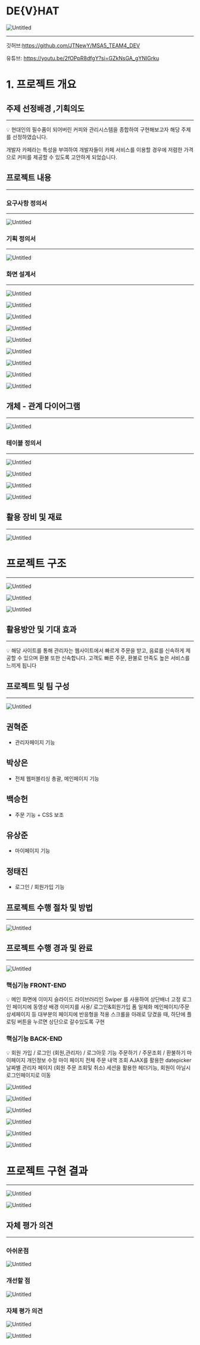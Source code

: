 # **DE{V}HAT**

![Untitled](https://prod-files-secure.s3.us-west-2.amazonaws.com/30b50e45-282f-448e-80ea-1737eee7c37c/02043811-978d-4d76-8e18-c7df7f9030c0/Untitled.png)

---

깃허브:https://github.com/JTNewY/MSA5_TEAM4_DEV

유튜브: https://youtu.be/2fOPpR8dfgY?si=GZkNsGA_gYNIGrku

# 1. 프로젝트 개요

## 주제 선정배경 ,기획의도

---

<aside>
💡 현대인의 필수품이 되어버린 커피와 관리시스템을 종합하여 구현해보고자 해당 주제를 선정하였습니다.

개발자 카페라는 특성을 부여하여 개발자들이 카페 서비스를 이용할 경우에 저렴한 가격으로 커피를 제공할 수 있도록 고안하게 되었습니다.

</aside>

## 프로젝트 내용

---

### 요구사항 정의서

---

![Untitled](https://prod-files-secure.s3.us-west-2.amazonaws.com/30b50e45-282f-448e-80ea-1737eee7c37c/9f847943-1d13-4031-9eee-6c50bccc44f8/Untitled.png)

### 기획 정의서

---

![Untitled](https://prod-files-secure.s3.us-west-2.amazonaws.com/30b50e45-282f-448e-80ea-1737eee7c37c/91d208c4-17a5-4390-b6cb-b39839d52830/Untitled.png)

### 화면 설계서

---

![Untitled](https://prod-files-secure.s3.us-west-2.amazonaws.com/30b50e45-282f-448e-80ea-1737eee7c37c/7ba6381a-7d5b-435e-b46a-c433cab1fda5/Untitled.png)

![Untitled](https://prod-files-secure.s3.us-west-2.amazonaws.com/30b50e45-282f-448e-80ea-1737eee7c37c/9ce2a344-8d33-4b2d-b3cc-de716a75cfb5/Untitled.png)

![Untitled](https://prod-files-secure.s3.us-west-2.amazonaws.com/30b50e45-282f-448e-80ea-1737eee7c37c/7a0fb68b-b2d5-4191-831b-d1779f13c2ff/Untitled.png)

![Untitled](https://prod-files-secure.s3.us-west-2.amazonaws.com/30b50e45-282f-448e-80ea-1737eee7c37c/aefbad9b-53cb-43a9-a494-44f3f53beaab/Untitled.png)

![Untitled](https://prod-files-secure.s3.us-west-2.amazonaws.com/30b50e45-282f-448e-80ea-1737eee7c37c/82ef53b4-ba1d-46fe-964f-e322cc218e91/Untitled.png)

![Untitled](https://prod-files-secure.s3.us-west-2.amazonaws.com/30b50e45-282f-448e-80ea-1737eee7c37c/a27d27cd-23e2-4ef2-a0ef-c30114067e76/Untitled.png)

![Untitled](https://prod-files-secure.s3.us-west-2.amazonaws.com/30b50e45-282f-448e-80ea-1737eee7c37c/277c21b2-4034-4faa-8996-7c9ae39657ae/Untitled.png)

![Untitled](https://prod-files-secure.s3.us-west-2.amazonaws.com/30b50e45-282f-448e-80ea-1737eee7c37c/d3e47b7b-0e94-4005-aa8c-b27fa6259fee/Untitled.png)

![Untitled](https://prod-files-secure.s3.us-west-2.amazonaws.com/30b50e45-282f-448e-80ea-1737eee7c37c/541bb6a0-5cf0-42bb-9531-295adbdce17a/Untitled.png)

## 개체 - 관계 다이어그램

---

![Untitled](https://prod-files-secure.s3.us-west-2.amazonaws.com/30b50e45-282f-448e-80ea-1737eee7c37c/a5623e8d-c57c-4943-8411-c6682fca7eeb/Untitled.png)

### 테이블 정의서

---

![Untitled](https://prod-files-secure.s3.us-west-2.amazonaws.com/30b50e45-282f-448e-80ea-1737eee7c37c/570226bf-3f48-41a2-984c-88cafa226562/Untitled.png)

![Untitled](https://prod-files-secure.s3.us-west-2.amazonaws.com/30b50e45-282f-448e-80ea-1737eee7c37c/0c385962-f7c6-40c0-ad84-422031c7aa60/Untitled.png)

![Untitled](https://prod-files-secure.s3.us-west-2.amazonaws.com/30b50e45-282f-448e-80ea-1737eee7c37c/6506cca1-0ab5-45bf-a290-7150b6c033d0/Untitled.png)

![Untitled](https://prod-files-secure.s3.us-west-2.amazonaws.com/30b50e45-282f-448e-80ea-1737eee7c37c/1734c16a-4338-453e-a01b-7d8033f1c360/Untitled.png)

## 활용 장비 및 재료

---

![Untitled](https://prod-files-secure.s3.us-west-2.amazonaws.com/30b50e45-282f-448e-80ea-1737eee7c37c/945384f8-77d5-46f5-8512-b8d90152f260/Untitled.png)

# 프로젝트 구조

---

![Untitled](https://prod-files-secure.s3.us-west-2.amazonaws.com/30b50e45-282f-448e-80ea-1737eee7c37c/0bc597cb-f2ea-4051-9996-a7734d2dcc25/Untitled.png)

![Untitled](https://prod-files-secure.s3.us-west-2.amazonaws.com/30b50e45-282f-448e-80ea-1737eee7c37c/df8fb2e8-d76b-4d05-a592-0a7e7228d90f/Untitled.png)

![Untitled](https://prod-files-secure.s3.us-west-2.amazonaws.com/30b50e45-282f-448e-80ea-1737eee7c37c/f60c4436-87cc-4521-8191-d567beadc808/Untitled.png)

## 활용방안 및 기대 효과

---

<aside>
💡 해당 사이트를 통해 관리자는 웹사이트에서 빠르게 주문을 받고,
음료를 신속하게 제공할 수 있으며 환불 또한 신속합니다.
고객도 빠른 주문, 환불로 만족도 높은 서비스를 느끼게 됩니다

</aside>

## 프로젝트 및 팀 구성

---

![Untitled](https://prod-files-secure.s3.us-west-2.amazonaws.com/30b50e45-282f-448e-80ea-1737eee7c37c/8d1fbb9f-b8fd-4e15-a3fe-3674b7d80a33/Untitled.png)

## 권혁준

- 관리자페이지 기능

## 박상은

- 전체 웹퍼블리싱 총괄, 메인페이지 기능

## 백승헌

- 주문 기능 + CSS 보조

## 유상준

- 마이페이지 기능

## 정태진

- 로그인 / 회원가입 기능

## 프로젝트 수행 절차 및 방법

---

![Untitled](https://prod-files-secure.s3.us-west-2.amazonaws.com/30b50e45-282f-448e-80ea-1737eee7c37c/d031d4fd-8f50-4593-a74d-414dda8b783a/Untitled.png)

## 프로젝트 수행 경과 및 완료

---

![Untitled](https://prod-files-secure.s3.us-west-2.amazonaws.com/30b50e45-282f-448e-80ea-1737eee7c37c/f0026f40-2a3c-4fa1-b98f-2a27d79a21c5/Untitled.png)

### 핵심기능 FRONT-END

<aside>
💡 메인 화면에 이미지 슬라이드 라이브러리인 Swiper 를 사용하여 상단배너 고정
로그인 페이지에 동영상 배경 이미지를 사용/ 로그인&회원가입 폼 일체화
메인페이지/주문상세페이지 등 대부분의 페이지에 반응형을 적용
스크롤을 아래로 당겼을 때, 하단에 플로팅 버튼을 누르면 상단으로 갈수있도록 구현

</aside>

### 핵심기능 BACK-END

<aside>
💡 회원 가입 / 로그인 (회원,관리자) / 로그아웃 기능
주문하기 / 주문조회 / 환불하기
마이페이지 개인정보 수정
마이 페이지 전체 주문 내역 조회
AJAX를 활용한 datepicker 날짜별 관리자 페이지 (회원 주문 조회및 취소)
세션을 활용한 헤더기능, 회원이 아닐시 로그인페이지로 이동

</aside>

![Untitled](https://prod-files-secure.s3.us-west-2.amazonaws.com/30b50e45-282f-448e-80ea-1737eee7c37c/202f4e53-e54c-4ae7-aea1-a7b6dd55d719/Untitled.png)

![Untitled](https://prod-files-secure.s3.us-west-2.amazonaws.com/30b50e45-282f-448e-80ea-1737eee7c37c/9e4d1c11-8b6a-4004-8606-a043bc94a453/Untitled.png)

![Untitled](https://prod-files-secure.s3.us-west-2.amazonaws.com/30b50e45-282f-448e-80ea-1737eee7c37c/82c45266-1bf7-4e3f-baf6-2b6a34c3de13/Untitled.png)

![Untitled](https://prod-files-secure.s3.us-west-2.amazonaws.com/30b50e45-282f-448e-80ea-1737eee7c37c/4fa07a79-5dd1-4f7c-a5e8-a5749504f6d3/Untitled.png)

![Untitled](https://prod-files-secure.s3.us-west-2.amazonaws.com/30b50e45-282f-448e-80ea-1737eee7c37c/16bcedee-b92e-44fe-a82a-68fd8e518064/Untitled.png)

![Untitled](https://prod-files-secure.s3.us-west-2.amazonaws.com/30b50e45-282f-448e-80ea-1737eee7c37c/d4120684-0edc-4469-9ad7-6a1c7edd7af3/Untitled.png)

# 프로젝트 구현 결과

---

![Untitled](https://prod-files-secure.s3.us-west-2.amazonaws.com/30b50e45-282f-448e-80ea-1737eee7c37c/16c00994-bf6d-4104-9509-6f16c819fce3/Untitled.png)

![Untitled](https://prod-files-secure.s3.us-west-2.amazonaws.com/30b50e45-282f-448e-80ea-1737eee7c37c/c2dd7a7e-c55c-4cec-ac8c-4492f94d4b81/Untitled.png)

## 자체 평가 의견

---

### 아쉬운점

![Untitled](https://prod-files-secure.s3.us-west-2.amazonaws.com/30b50e45-282f-448e-80ea-1737eee7c37c/2347cc28-3916-4f51-b6c9-3103dc69a02b/Untitled.png)

### 개선할 점

![Untitled](https://prod-files-secure.s3.us-west-2.amazonaws.com/30b50e45-282f-448e-80ea-1737eee7c37c/7fc4c3f0-70d6-4bff-ac90-1b772e648bf2/Untitled.png)

### 자체 평가 의견

![Untitled](https://prod-files-secure.s3.us-west-2.amazonaws.com/30b50e45-282f-448e-80ea-1737eee7c37c/875a10cb-3b2f-4f8f-bf8d-680013291e75/Untitled.png)

![Untitled](https://prod-files-secure.s3.us-west-2.amazonaws.com/30b50e45-282f-448e-80ea-1737eee7c37c/27b38577-1db9-4168-85b8-c004afb68366/Untitled.png)
